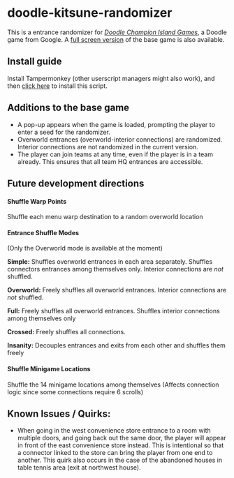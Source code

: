 # doodle-kitsune-randomizer

This is a entrance randomizer for [*Doodle Champion Island Games*][1],
a Doodle game from Google. A [full screen version][2] of
the base game is also available.

[1]: https://www.google.com/doodles/doodle-champion-island-games-begin
[2]: https://www.google.com/logos/2020/kitsune/rc6/kitsune20.html


## Install guide

Install Tampermonkey (other userscript managers might also work), and
then [click here][3] to install this script.

[3]: https://github.com/Rubikium/doodle-kitsune-randomizer/raw/main/doodle_kitsune_randomizer.user.js

## Additions to the base game

- A pop-up appears when the game is loaded, prompting the player to
  enter a seed for the randomizer.
- Overworld entrances (overworld-interior connections) are randomized.
  Interior connections are not randomized in the current version.
- The player can join teams at any time, even if the player is
  in a team already. This ensures that all team HQ entrances are accessible.


## Future development directions

#### Shuffle Warp Points

Shuffle each menu warp destination to a random overworld location

#### Entrance Shuffle Modes

(Only the Overworld mode is available at the moment)

**Simple:**
Shuffles overworld entrances in each area separately.
Shuffles connectors entrances among themselves only.
Interior connections are _not_ shuffled.

**Overworld:**
Freely shuffles all overworld entrances.
Interior connections are _not_ shuffled.

**Full:**
Freely shuffles all overworld entrances.
Shuffles interior connections among themselves only

**Crossed:**
Freely shuffles all connections.

**Insanity:**
Decouples entrances and exits from each other and shuffles them freely

#### Shuffle Minigame Locations

Shuffle the 14 minigame locations among themselves
(Affects connection logic since some connections require 6 scrolls)


## Known Issues / Quirks:

- When going in the west convenience store entrance to a room with
  multiple doors, and going back out the same door, the player will appear
  in front of the east convenience store instead. This is intentional
  so that a connector linked to the store can bring the player
  from one end to another. This quirk also occurs in the case of
  the abandoned houses in table tennis area (exit at northwest house).
